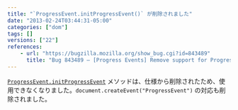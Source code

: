 ```yaml
---
title: "`ProgressEvent.initProgressEvent()` が削除されました"
date: "2013-02-24T03:44:31-05:00"
categories: ["dom"]
tags: []
versions: ["22"]
references:
    - url: "https://bugzilla.mozilla.org/show_bug.cgi?id=843489"
      title: "Bug 843489 – [Progress Events] Remove support for ProgressEvent.initProgressEvent() and Document.createEvent(\"ProgressEvent\")"
---
```

[`ProgressEvent.initProgressEvent`](https://developer.mozilla.org/docs/Web/API/ProgressEvent.initProgressEvent) メソッドは、仕様から削除されたため、使用できなくなりました。`document.createEvent("ProgressEvent")` の対応も削除されました。
